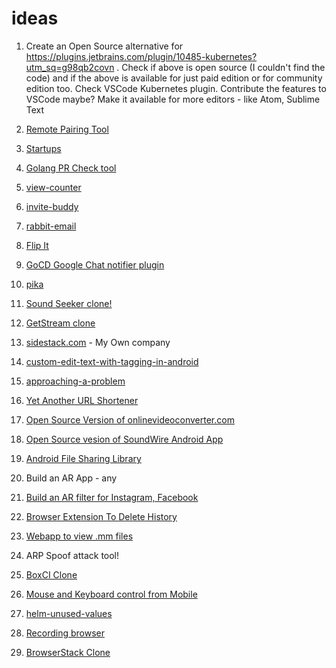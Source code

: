 # ideas

1. Create an Open Source alternative for
   https://plugins.jetbrains.com/plugin/10485-kubernetes?utm_sq=g98qb2covn .
   Check if above is open source (I couldn't find the code) and if the
   above is available for just paid edition or for community edition too.
   Check VSCode Kubernetes plugin. Contribute the features to VSCode
   maybe? Make it available for more editors - like Atom, Sublime Text

2. [Remote Pairing Tool](ideas/remote-pairing-tool/remote-pairing-tool.md)

3. [Startups](ideas/startups/startups.md)

4. [Golang PR Check tool](ideas/golang-pr-check/golang-pr-check.md)

5. [view-counter](https://github.com/karuppiah7890/view-counter)

6. [invite-buddy](ideas/invite-buddy/readme.md)

7. [rabbit-email](ideas/rabbit-email/readme.md)

8. [Flip It](ideas/flip-it/readme.md)

9. [GoCD Google Chat notifier plugin](ideas/gocd-google-chat-notifier-plugin/readme.md)

10. [pika](ideas/pika/readme.md)

11. [Sound Seeker clone!](ideas/sound-seeker-clone/readme.md)

12. [GetStream clone](ideas/getstream-clone/readme.md)

13. [sidestack.com](ideas/sidestack/readme.md) - My Own company

14. [custom-edit-text-with-tagging-in-android](ideas/custom-edit-text-with-tagging-in-android/readme.md)

15. [approaching-a-problem](ideas/approaching-a-tech-problem/readme.md)

16. [Yet Another URL Shortener](ideas/yet-another-url-shortener/readme.md)

17. [Open Source Version of onlinevideoconverter.com](https://github.com/open-source-ideas/open-source-ideas/issues/37)

18. [Open Source vesion of SoundWire Android App](https://github.com/open-source-ideas/open-source-ideas/issues/27)

19. [Android File Sharing Library](https://github.com/open-source-ideas/open-source-ideas/issues/25)

20. Build an AR App - any

21. [Build an AR filter for Instagram, Facebook](ideas/build-an-ar-filter-for-instagram-facebook/readme.md)

22. [Browser Extension To Delete History](ideas/browser-extension-to-delete-history/readme.md)

23. [Webapp to view .mm files](ideas/webapp-to-mm-files/readme.md)

24. ARP Spoof attack tool!

25. [BoxCI Clone](ideas/boxci-clone/readme.md)

26. [Mouse and Keyboard control from Mobile](ideas/mouse-and-keyboard-control-from-mobile.md)

27. [helm-unused-values](ideas/helm-unused-values.md)

28. [Recording browser](ideas/recording-browser/recording-browser.md)

29. [BrowserStack Clone](ideas/browser-stack-clone/browser-stack-clone.md)
